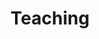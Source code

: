 ---
layout: page
title: Teaching
permalink: /pages/teaching/
nav: true
nav_order: 3
display_categories: [research projects, course projects]
horizontal: false
---